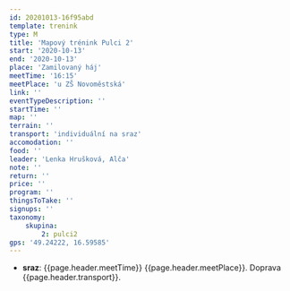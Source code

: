 ```yaml
---
id: 20201013-16f95abd
template: trenink
type: M
title: 'Mapový trénink Pulci 2'
start: '2020-10-13'
end: '2020-10-13'
place: 'Zamilovaný háj'
meetTime: '16:15'
meetPlace: 'u ZŠ Novoměstská'
link: ''
eventTypeDescription: ''
startTime: ''
map: ''
terrain: ''
transport: 'individuální na sraz'
accomodation: ''
food: ''
leader: 'Lenka Hrušková, Alča'
note: ''
return: ''
price: ''
program: ''
thingsToTake: ''
signups: ''
taxonomy:
    skupina:
        2: pulci2
gps: '49.24222, 16.59585'
---
```


* **sraz**: {{page.header.meetTime}} {{page.header.meetPlace}}. Doprava {{page.header.transport}}.
